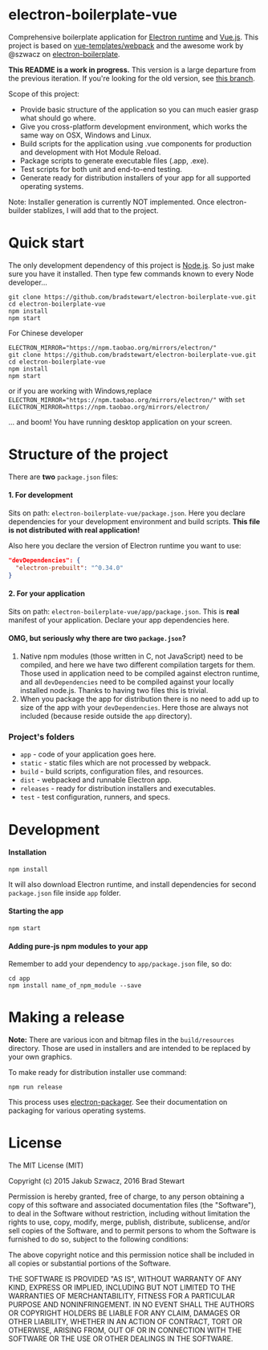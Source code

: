 electron-boilerplate-vue
==============
Comprehensive boilerplate application for [Electron runtime](http://electron.atom.io) and [Vue.js](http://vuejs.org). This project is based on [vue-templates/webpack](https://github.com/vuejs-templates/webpack) and the awesome work by @szwacz on [electron-boilerplate](https://github.com/szwacz/electron-boilerplate).

**This README is a work in progress.** This version is a large departure from the previous iteration. If you're looking for the old version, see [this branch](https://github.com/bradstewart/electron-boilerplate-vue/tree/legacy).

Scope of this project:

- Provide basic structure of the application so you can much easier grasp what should go where.
- Give you cross-platform development environment, which works the same way on OSX, Windows and Linux.
- Build scripts for the application using .vue components for production and development with Hot Module Reload.
- Package scripts to generate executable files (.app, .exe).
- Test scripts for both unit and end-to-end testing.
- Generate ready for distribution installers of your app for all supported operating systems.

Note: Installer generation is currently NOT implemented. Once electron-builder stablizes, I will add that to the project. 


# Quick start
The only development dependency of this project is [Node.js](https://nodejs.org). So just make sure you have it installed.
Then type few commands known to every Node developer...
```
git clone https://github.com/bradstewart/electron-boilerplate-vue.git
cd electron-boilerplate-vue
npm install
npm start
```

For Chinese developer
```
ELECTRON_MIRROR="https://npm.taobao.org/mirrors/electron/"
git clone https://github.com/bradstewart/electron-boilerplate-vue.git
cd electron-boilerplate-vue
npm install
npm start
```
or if you are working with Windows,replace `ELECTRON_MIRROR="https://npm.taobao.org/mirrors/electron/"` with `set ELECTRON_MIRROR=https://npm.taobao.org/mirrors/electron/`

... and boom! You have running desktop application on your screen.

# Structure of the project

There are **two** `package.json` files:  

#### 1. For development
Sits on path: `electron-boilerplate-vue/package.json`. Here you declare dependencies for your development environment and build scripts. **This file is not distributed with real application!**

Also here you declare the version of Electron runtime you want to use:
```json
"devDependencies": {
  "electron-prebuilt": "^0.34.0"
}
```

#### 2. For your application
Sits on path: `electron-boilerplate-vue/app/package.json`. This is **real** manifest of your application. Declare your app dependencies here.

#### OMG, but seriously why there are two `package.json`?
1. Native npm modules (those written in C, not JavaScript) need to be compiled, and here we have two different compilation targets for them. Those used in application need to be compiled against electron runtime, and all `devDependencies` need to be compiled against your locally installed node.js. Thanks to having two files this is trivial.
2. When you package the app for distribution there is no need to add up to size of the app with your `devDependencies`. Here those are always not included (because reside outside the `app` directory).

### Project's folders

- `app` - code of your application goes here.
- `static` - static files which are not processed by webpack.
- `build` - build scripts, configuration files, and resources.
- `dist` - webpacked and runnable Electron app.
- `releases` - ready for distribution installers and executables.
- `test` - test configuration, runners, and specs.


# Development

#### Installation

```
npm install
```
It will also download Electron runtime, and install dependencies for second `package.json` file inside `app` folder.

#### Starting the app

```
npm start
```

#### Adding pure-js npm modules to your app

Remember to add your dependency to `app/package.json` file, so do:
```
cd app
npm install name_of_npm_module --save
```


# Making a release

**Note:** There are various icon and bitmap files in the `build/resources` directory. Those are used in installers and are intended to be replaced by your own graphics.

To make ready for distribution installer use command:
```
npm run release
```
This process uses [electron-packager](https://github.com/electron-userland/electron-packager). See their documentation on packaging for various operating systems. 


# License

The MIT License (MIT)

Copyright (c) 2015 Jakub Szwacz, 2016 Brad Stewart

Permission is hereby granted, free of charge, to any person obtaining a copy
of this software and associated documentation files (the "Software"), to deal
in the Software without restriction, including without limitation the rights
to use, copy, modify, merge, publish, distribute, sublicense, and/or sell
copies of the Software, and to permit persons to whom the Software is
furnished to do so, subject to the following conditions:

The above copyright notice and this permission notice shall be included in all
copies or substantial portions of the Software.

THE SOFTWARE IS PROVIDED "AS IS", WITHOUT WARRANTY OF ANY KIND, EXPRESS OR
IMPLIED, INCLUDING BUT NOT LIMITED TO THE WARRANTIES OF MERCHANTABILITY,
FITNESS FOR A PARTICULAR PURPOSE AND NONINFRINGEMENT. IN NO EVENT SHALL THE
AUTHORS OR COPYRIGHT HOLDERS BE LIABLE FOR ANY CLAIM, DAMAGES OR OTHER
LIABILITY, WHETHER IN AN ACTION OF CONTRACT, TORT OR OTHERWISE, ARISING FROM,
OUT OF OR IN CONNECTION WITH THE SOFTWARE OR THE USE OR OTHER DEALINGS IN THE
SOFTWARE.
